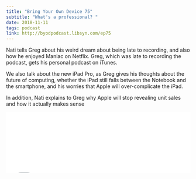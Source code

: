 ```yaml
---
title: "Bring Your Own Device 75"
subtitle: "What's a professional? "
date: 2018-11-11
tags: podcast
link: http://byodpodcast.libsyn.com/ep75
---
```

Nati tells Greg about his weird dream about being late to recording, and also how he enjoyed Maniac on Netflix. Greg, which was late to recording the podcast, gets his personal podcast on iTunes.

We also talk about the new iPad Pro, as Greg gives his thoughts about the future of computing, whether the iPad still falls between the Notebook and the smartphone, and his worries that Apple will over-complicate the iPad.

In addition, Nati explains to Greg why Apple will stop revealing unit sales and how it actually makes sense

<iframe style="border: none" src="//html5-player.libsyn.com/embed/episode/id/7514615/height/166/theme/standard/autoplay/no/autonext/no/thumbnail/yes/preload/no/no_addthis/no/direction/backward/" height="166" width="100%" scrolling="no"  allowfullscreen webkitallowfullscreen mozallowfullscreen oallowfullscreen msallowfullscreen></iframe>
